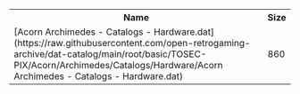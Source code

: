 <table>
<tr><th>Name</th><th>Size</th></tr>
<tr><td>[Acorn Archimedes - Catalogs - Hardware.dat](https://raw.githubusercontent.com/open-retrogaming-archive/dat-catalog/main/root/basic/TOSEC-PIX/Acorn/Archimedes/Catalogs/Hardware/Acorn Archimedes - Catalogs - Hardware.dat)</td><td>860</td></tr>
</table>
